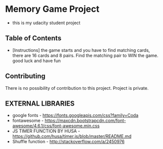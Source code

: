 # Memory Game Project

- this is my udacity student project

## Table of Contents

* [Instructions] the game starts and you have to find matching cards, there are 16 cards and 8 pairs. Find the matching pair to WIN the game. good luck and have fun

## Contributing

There is no possibility of contribution to this project. Project is private.

## EXTERNAL LIBRARIES 

- google fonts - https://fonts.googleapis.com/css?family=Coda
- fontawesome - https://maxcdn.bootstrapcdn.com/font-awesome/4.6.1/css/font-awesome.min.css
- JS TIMER FUNCTION BY HUSA - https://github.com/husa/timer.js/blob/master/README.md
- Shuffle function - http://stackoverflow.com/a/2450976